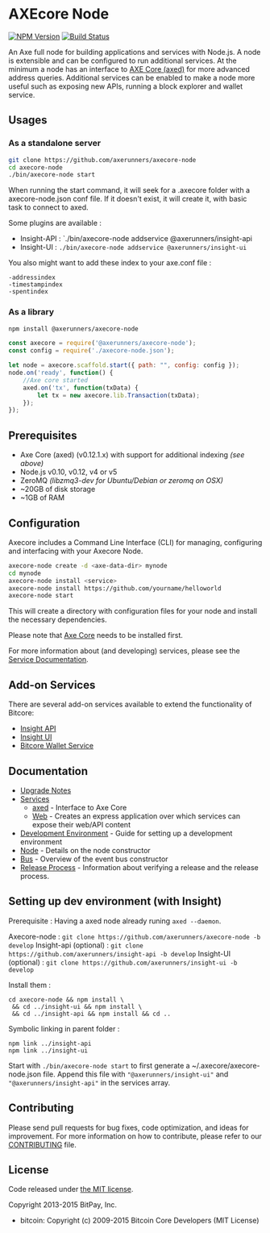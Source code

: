 AXEcore Node
============
[![NPM Version](https://img.shields.io/npm/v/@axerunners/axecore-node.svg?branch=master)](https://npmjs.org/package/@axerunners/axecore-node)
[![Build Status](https://travis-ci.com/charlesrocket/axecore-node.svg?branch=master)](https://travis-ci.com/charlesrocket/axecore-node)

An Axe full node for building applications and services with Node.js. A node is extensible and can be configured to run additional services. At the minimum a node has an interface to [AXE Core (axed)](https://github.com/axerunners/axe/tree/master) for more advanced address queries. Additional services can be enabled to make a node more useful such as exposing new APIs, running a block explorer and wallet service.

## Usages

### As a standalone server

```bash
git clone https://github.com/axerunners/axecore-node
cd axecore-node
./bin/axecore-node start
```

When running the start command, it will seek for a .axecore folder with a axecore-node.json conf file.
If it doesn't exist, it will create it, with basic task to connect to axed.

Some plugins are available :

- Insight-API : `./bin/axecore-node addservice @axerunners/insight-api
- Insight-UI : `./bin/axecore-node addservice @axerunners/insight-ui`

You also might want to add these index to your axe.conf file :
```
-addressindex
-timestampindex
-spentindex
```

### As a library

```bash
npm install @axerunners/axecore-node
```

```javascript
const axecore = require('@axerunners/axecore-node');
const config = require('./axecore-node.json');

let node = axecore.scaffold.start({ path: "", config: config });
node.on('ready', function() {
    //Axe core started
    axed.on('tx', function(txData) {
        let tx = new axecore.lib.Transaction(txData);
    });
});
```

## Prerequisites

- Axe Core (axed) (v0.12.1.x) with support for additional indexing *(see above)*
- Node.js v0.10, v0.12, v4 or v5
- ZeroMQ *(libzmq3-dev for Ubuntu/Debian or zeromq on OSX)*
- ~20GB of disk storage
- ~1GB of RAM

## Configuration

Axecore includes a Command Line Interface (CLI) for managing, configuring and interfacing with your Axecore Node.

```bash
axecore-node create -d <axe-data-dir> mynode
cd mynode
axecore-node install <service>
axecore-node install https://github.com/yourname/helloworld
axecore-node start
```

This will create a directory with configuration files for your node and install the necessary dependencies.

Please note that [Axe Core](https://github.com/axerunners/axe/tree/master) needs to be installed first.

For more information about (and developing) services, please see the [Service Documentation](docs/services.md).

## Add-on Services

There are several add-on services available to extend the functionality of Bitcore:

- [Insight API](https://github.com/axerunners/insight-api/tree/master)
- [Insight UI](https://github.com/axerunners/insight-ui/tree/master)
- [Bitcore Wallet Service](https://github.com/AXErunners/bitcore-wallet-service-axe)

## Documentation

- [Upgrade Notes](docs/upgrade.md)
- [Services](docs/services.md)
  - [axed](docs/services/axed.md) - Interface to Axe Core
  - [Web](docs/services/web.md) - Creates an express application over which services can expose their web/API content
- [Development Environment](docs/development.md) - Guide for setting up a development environment
- [Node](docs/node.md) - Details on the node constructor
- [Bus](docs/bus.md) - Overview of the event bus constructor
- [Release Process](docs/release.md) - Information about verifying a release and the release process.


## Setting up dev environment (with Insight)

Prerequisite : Having a axed node already runing `axed --daemon`.

Axecore-node : `git clone https://github.com/axerunners/axecore-node -b develop`
Insight-api (optional) : `git clone https://github.com/axerunners/insight-api -b develop`
Insight-UI (optional) : `git clone https://github.com/axerunners/insight-ui -b develop`

Install them :
```
cd axecore-node && npm install \
 && cd ../insight-ui && npm install \
 && cd ../insight-api && npm install && cd ..
```

Symbolic linking in parent folder :
```
npm link ../insight-api
npm link ../insight-ui
```

Start with `./bin/axecore-node start` to first generate a ~/.axecore/axecore-node.json file.
Append this file with `"@axerunners/insight-ui"` and `"@axerunners/insight-api"` in the services array.

## Contributing

Please send pull requests for bug fixes, code optimization, and ideas for improvement. For more information on how to contribute, please refer to our [CONTRIBUTING](https://github.com/axerunners/axecore/blob/master/CONTRIBUTING.md) file.

## License

Code released under [the MIT license](https://github.com/axerunners/axecore-node/blob/master/LICENSE).

Copyright 2013-2015 BitPay, Inc.

- bitcoin: Copyright (c) 2009-2015 Bitcoin Core Developers (MIT License)
